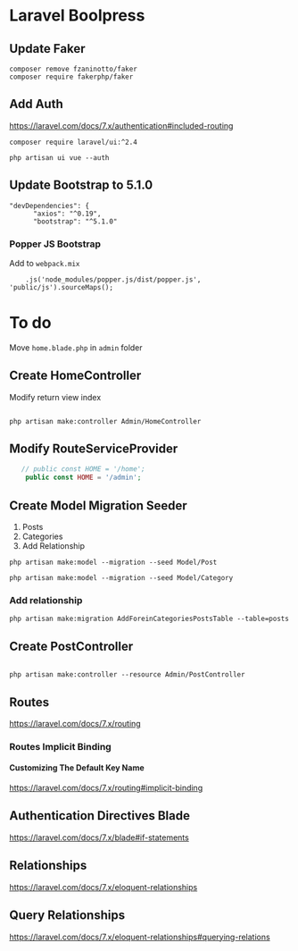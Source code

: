 # Laravel Boolpress

## Update Faker
```
composer remove fzaninotto/faker 
composer require fakerphp/faker
```

## Add Auth
https://laravel.com/docs/7.x/authentication#included-routing

```
composer require laravel/ui:^2.4
 
php artisan ui vue --auth
```

## Update Bootstrap to 5.1.0
  ```JS
  "devDependencies": {
        "axios": "^0.19",
        "bootstrap": "^5.1.0"
```

### Popper JS Bootstrap
Add to `webpack.mix`
```JS
    .js('node_modules/popper.js/dist/popper.js', 'public/js').sourceMaps();
```


# To do 

Move `home.blade.php` in `admin` folder

## Create HomeController

Modify return view index

```

php artisan make:controller Admin/HomeController
```

## Modify RouteServiceProvider
```PHP
   // public const HOME = '/home';
    public const HOME = '/admin';
```


## Create Model Migration Seeder
1. Posts 
2. Categories
3. Add Relationship

```
php artisan make:model --migration --seed Model/Post

php artisan make:model --migration --seed Model/Category
```
### Add relationship
```
php artisan make:migration AddForeinCategoriesPostsTable --table=posts
```

## Create PostController 

```

php artisan make:controller --resource Admin/PostController
```

## Routes
https://laravel.com/docs/7.x/routing

### Routes Implicit Binding
#### Customizing The Default Key Name
https://laravel.com/docs/7.x/routing#implicit-binding

## Authentication Directives Blade
https://laravel.com/docs/7.x/blade#if-statements

## Relationships
https://laravel.com/docs/7.x/eloquent-relationships

## Query Relationships
https://laravel.com/docs/7.x/eloquent-relationships#querying-relations


